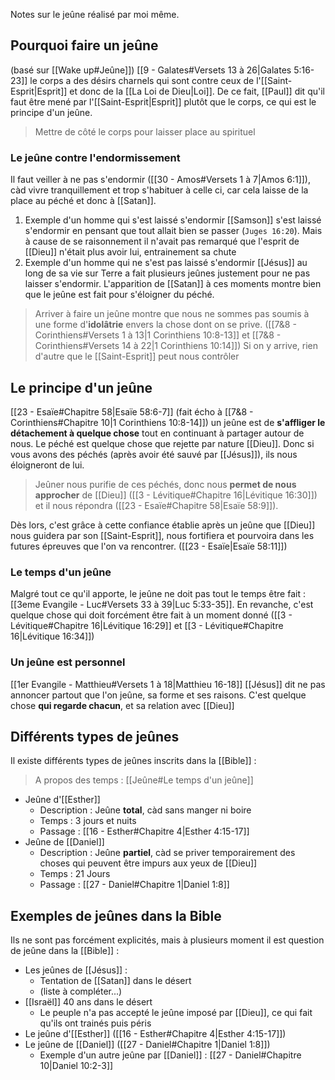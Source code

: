 Notes sur le jeûne réalisé par moi même.
## Pourquoi faire un jeûne
(basé sur [[Wake up#Jeûne]])
[[9 - Galates#Versets 13 à 26|Galates 5:16-23]] le corps a des désirs charnels qui sont contre ceux de l'[[Saint-Esprit|Esprit]] et donc de la [[La Loi de Dieu|Loi]]. De ce fait, [[Paul]] dit qu'il faut être mené par l'[[Saint-Esprit|Esprit]] plutôt que le corps, ce qui est le principe d'un jeûne.
> Mettre de côté le corps pour laisser place au spirituel
### Le jeûne contre l'endormissement
Il faut veiller à ne pas s'endormir ([[30 - Amos#Versets 1 à 7|Amos 6:1]]), càd vivre tranquillement et trop s'habituer à celle ci, car cela laisse de la place au péché et donc à [[Satan]].
1) Exemple d'un homme qui s'est laissé s'endormir
[[Samson]] s'est laissé s'endormir en pensant que tout allait bien se passer (`Juges 16:20`). Mais à cause de se raisonnement il n'avait pas remarqué que l'esprit de [[Dieu]] n'était plus avoir lui, entrainement sa chute
2) Exemple d'un homme qui ne s'est pas laissé s'endormir
[[Jésus]] au long de sa vie sur Terre a fait plusieurs jeûnes justement pour ne pas laisser s'endormir. L'apparition de [[Satan]] à ces moments montre bien que le jeûne est fait pour s'éloigner du péché.

> Arriver à faire un jeûne montre que nous ne sommes pas soumis à une forme d'**idolâtrie** envers la chose dont on se prive. ([[7&8 - Corinthiens#Versets 1 à 13|1 Corinthiens 10:8-13]] et [[7&8 - Corinthiens#Versets 14 à 22|1 Corinthiens 10:14]])
> Si on y arrive, rien d'autre que le [[Saint-Esprit]] peut nous contrôler

## Le principe d'un jeûne
[[23 - Esaïe#Chapitre 58|Esaïe 58:6-7]] (fait écho à [[7&8 - Corinthiens#Chapitre 10|1 Corinthiens 10:8-14]]) un jeûne est de **s'affliger le détachement à quelque chose** tout en continuant à partager autour de nous.
Le péché est quelque chose que rejette par nature [[Dieu]]. Donc si vous avons des péchés (après avoir été sauvé par [[Jésus]]), ils nous éloigneront de lui.
> Jeûner nous purifie de ces péchés, donc nous **permet de nous approcher** de [[Dieu]] ([[3 - Lévitique#Chapitre 16|Lévitique 16:30]]) et il nous répondra ([[23 - Esaïe#Chapitre 58|Esaïe 58:9]]).

Dès lors, c'est grâce à cette confiance établie après un jeûne que [[Dieu]] nous guidera par son [[Saint-Esprit]], nous fortifiera et pourvoira dans les futures épreuves que l'on va rencontrer. ([[23 - Esaïe|Esaïe 58:11]])
### Le temps d'un jeûne
Malgré tout ce qu'il apporte, le jeûne ne doit pas tout le temps être fait : [[3eme Evangile - Luc#Versets 33 à 39|Luc 5:33-35]]. En revanche, c'est quelque chose qui doit forcément être fait à un moment donné ([[3 - Lévitique#Chapitre 16|Lévitique 16:29]] et [[3 - Lévitique#Chapitre 16|Lévitique 16:34]])
### Un jeûne est personnel
[[1er Evangile - Matthieu#Versets 1 à 18|Matthieu 16-18]] [[Jésus]] dit ne pas annoncer partout que l'on jeûne, sa forme et ses raisons. C'est quelque chose **qui regarde chacun**, et sa relation avec [[Dieu]]
## Différents types de jeûnes
Il existe différents types de jeûnes inscrits dans la [[Bible]] :
> A propos des temps : [[Jeûne#Le temps d'un jeûne]]
- Jeûne d'[[Esther]]
	- Description : Jeûne **total**, càd sans manger ni boire
	- Temps : 3 jours et nuits
	- Passage : [[16 - Esther#Chapitre 4|Esther 4:15-17]]
- Jeûne de [[Daniel]]
	- Description : Jeûne **partiel**, càd se priver temporairement des choses qui peuvent être impurs aux yeux de [[Dieu]]
	- Temps : 21 Jours
	- Passage : [[27 - Daniel#Chapitre 1|Daniel 1:8]]

## Exemples de jeûnes dans la Bible
Ils ne sont pas forcément explicités, mais à plusieurs moment il est question de jeûne dans la [[Bible]] :
- Les jeûnes de [[Jésus]] :
	- Tentation de [[Satan]] dans le désert
	- (liste à compléter...)
- [[Israël]] 40 ans dans le désert
	- Le peuple n'a pas accepté le jeûne imposé par [[Dieu]], ce qui fait qu'ils ont trainés puis péris
- Le jeûne d'[[Esther]] ([[16 - Esther#Chapitre 4|Esther 4:15-17]])
- Le jeûne de [[Daniel]] ([[27 - Daniel#Chapitre 1|Daniel 1:8]])
	- Exemple d'un autre jeûne par [[Daniel]] : [[27 - Daniel#Chapitre 10|Daniel 10:2-3]]